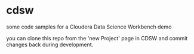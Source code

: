 # cdsw
some code samples for a Cloudera Data Science Workbench demo

you can clone this repo from the 'new Project' page in CDSW and commit changes back during development.
